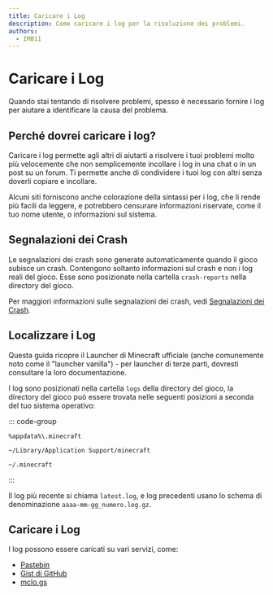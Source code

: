 ```yaml
---
title: Caricare i Log
description: Come caricare i log per la risoluzione dei problemi.
authors:
  - IMB11
---
```


# Caricare i Log

Quando stai tentando di risolvere problemi, spesso è necessario fornire i log per aiutare a identificare la causa del problema.

## Perché dovrei caricare i log?

Caricare i log permette agli altri di aiutarti a risolvere i tuoi problemi molto più velocemente che non semplicemente incollare i log in una chat o in un post su un forum. Ti permette anche di condividere i tuoi log con altri senza doverli copiare e incollare.

Alcuni siti forniscono anche colorazione della sintassi per i log, che li rende più facili da leggere, e potrebbero censurare informazioni riservate, come il tuo nome utente, o informazioni sul sistema.

## Segnalazioni dei Crash

Le segnalazioni dei crash sono generate automaticamente quando il gioco subisce un crash. Contengono soltanto informazioni sul crash e non i log reali del gioco. Esse sono posizionate nella cartella `crash-reports` nella directory del gioco.

Per maggiori informazioni sulle segnalazioni dei crash, vedi [Segnalazioni dei Crash](./crash-reports.md).

## Localizzare i Log

Questa guida ricopre il Launcher di Minecraft ufficiale (anche comunemente noto come il "launcher vanilla") - per launcher di terze parti, dovresti consultare la loro documentazione.

I log sono posizionati nella cartella `logs` della directory del gioco, la directory del gioco può essere trovata nelle seguenti posizioni a seconda del tuo sistema operativo:

::: code-group

```:no-line-numbers [Windows]
%appdata%\.minecraft
```

```:no-line-numbers [macOS]
~/Library/Application Support/minecraft
```

```:no-line-numbers [Linux]
~/.minecraft
```

:::

Il log più recente si chiama `latest.log`, e log precedenti usano lo schema di denominazione `aaaa-mm-gg_numero.log.gz`.

## Caricare i Log

I log possono essere caricati su vari servizi, come:

- [Pastebin](https://pastebin.com/)
- [Gist di GitHub](https://gist.github.com/)
- [mclo.gs](https://mclo.gs/)
